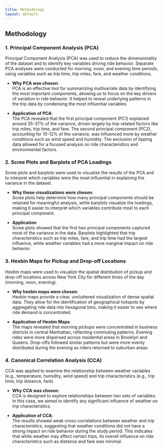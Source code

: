 ```yaml
---
title: Methodology
layout: default
--- 
```


## Methodology

### 1. Principal Component Analysis (PCA)
Principal Component Analysis (PCA) was used to reduce the dimensionality of the dataset and to identify key variables driving ride behavior. Separate PCA analyses were conducted for morning, noon, and evening time periods, using variables such as trip time, trip miles, fare, and weather conditions.

- **Why PCA was chosen**:  
  PCA is an effective tool for summarizing multivariate data by identifying the most important components, allowing us to focus on the key drivers of variation in ride behavior. It helped to reveal underlying patterns in the trip data by condensing the most influential variables.
  
- **Application of PCA**:  
  The PCA revealed that the first principal component (PC1) explained around 35-37% of the variance, driven largely by trip-related factors like trip miles, trip time, and fare. The second principal component (PC2), accounting for 10-12% of the variance, was influenced more by weather conditions such as wind speed and humidity. The exclusion of tipping data allowed for a focused analysis on ride characteristics and environmental factors.

### 2. Scree Plots and Barplots of PCA Loadings
Scree plots and barplots were used to visualize the results of the PCA and to interpret which variables were the most influential in explaining the variance in the dataset.

- **Why these visualizations were chosen**:  
  Scree plots help determine how many principal components should be retained for meaningful analysis, while barplots visualize the loadings, making it easier to interpret which variables contribute most to each principal component.

- **Application**:  
  Scree plots showed that the first two principal components captured most of the variance in the data. Barplots highlighted that trip characteristics such as trip miles, fare, and trip time had the largest influence, while weather variables had a more marginal impact on ride behavior.

### 3. Hexbin Maps for Pickup and Drop-off Locations
Hexbin maps were used to visualize the spatial distribution of pickup and drop-off locations across New York City for different times of the day (morning, noon, evening).

- **Why hexbin maps were chosen**:  
  Hexbin maps provide a clear, uncluttered visualization of dense spatial data. They allow for the identification of geographical hotspots by aggregating ride data into hexagonal bins, making it easier to see where ride demand is concentrated.

- **Application of Hexbin Maps**:  
  The maps revealed that morning pickups were concentrated in business districts in central Manhattan, reflecting commuting patterns. Evening rides were more dispersed across residential areas in Brooklyn and Queens. Drop-offs followed similar patterns but were more evenly distributed during the evening as riders returned to suburban areas.

### 4. Canonical Correlation Analysis (CCA)
CCA was applied to examine the relationship between weather variables (e.g., temperature, humidity, wind speed) and trip characteristics (e.g., trip time, trip distance, fare).

- **Why CCA was chosen**:  
  CCA is designed to explore relationships between two sets of variables. In this case, we aimed to identify any significant influence of weather on trip characteristics.

- **Application of CCA**:  
  The results showed weak cross-correlations between weather and trip characteristics, suggesting that weather conditions did not have a strong impact on ride behavior during the study period. This indicates that while weather may affect certain trips, its overall influence on ride characteristics such as distance and fare was minimal.

